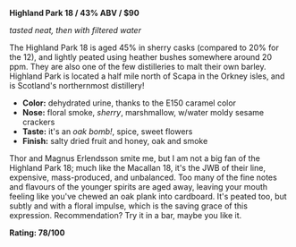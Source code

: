 **Highland Park 18 / 43% ABV / $90**

*tasted neat, then with filtered water*

The Highland Park 18 is aged 45% in sherry casks (compared to 20% for the 12), and lightly peated using heather bushes somewhere around 20 ppm.  They are also one of the few distilleries to malt their own barley.  Highland Park is located a half mile north of Scapa in the Orkney isles, and is Scotland's northernmost distillery!

* **Color:** dehydrated urine, thanks to the E150 caramel color
* **Nose:** floral smoke, *sherry*, marshmallow, w/water moldy sesame crackers
* **Taste:** it's an *oak bomb!*, spice, sweet flowers
* **Finish:** salty dried fruit and honey, oak and smoke

Thor and Magnus Erlendsson smite me, but I am not a big fan of the Highland Park 18; much like the Macallan 18, it's the JWB of their line, expensive, mass-produced, and unbalanced.  Too many of the fine notes and flavours of the younger spirits are aged away, leaving your mouth feeling like you've chewed an oak plank into cardboard.  It's peated too, but subtly and with a floral impulse, which is the saving grace of this expression.  Recommendation?  Try it in a bar, maybe you like it.

**Rating: 78/100** 